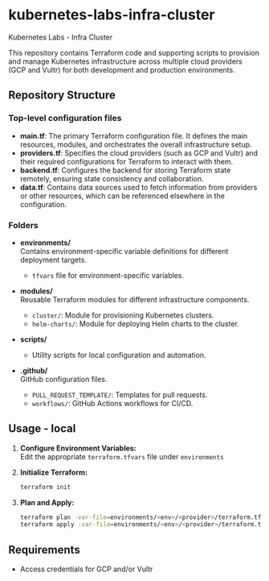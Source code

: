 # kubernetes-labs-infra-cluster

Kubernetes Labs - Infra Cluster

This repository contains Terraform code and supporting scripts to provision and manage Kubernetes infrastructure across multiple cloud providers (GCP and Vultr) for both development and production environments.

## Repository Structure

### Top-level configuration files

- **main.tf**: The primary Terraform configuration file. It defines the main resources, modules, and orchestrates the overall infrastructure setup.
- **providers.tf**: Specifies the cloud providers (such as GCP and Vultr) and their required configurations for Terraform to interact with them.
- **backend.tf**: Configures the backend for storing Terraform state remotely, ensuring state consistency and collaboration.
- **data.tf**: Contains data sources used to fetch information from providers or other resources, which can be referenced elsewhere in the configuration.

### Folders

- **environments/**  
  Contains environment-specific variable definitions for different deployment targets.
  - `tfvars` file for environment-specific variables.

- **modules/**  
  Reusable Terraform modules for different infrastructure components.
  - `cluster/`: Module for provisioning Kubernetes clusters.
  - `helm-charts/`: Module for deploying Helm charts to the cluster.

- **scripts/**  
  - Utility scripts for local configuration and automation.

- **.github/**  
  GitHub configuration files.
  - `PULL_REQUEST_TEMPLATE/`: Templates for pull requests.
  - `workflows/`: GitHub Actions workflows for CI/CD.

## Usage - local

1. **Configure Environment Variables:**  
   Edit the appropriate `terraform.tfvars` file under `environments`

2. **Initialize Terraform:**  
   ```sh
   terraform init
   ```

3. **Plan and Apply:**  
   ```sh
   terraform plan -var-file=environments/<env>/<provider>/terraform.tfvars
   terraform apply -var-file=environments/<env>/<provider>/terraform.tfvars
   ```

## Requirements

- Access credentials for GCP and/or Vultr